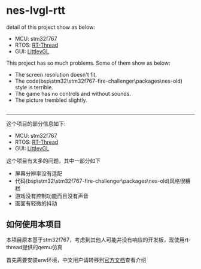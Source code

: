 # nes-lvgl-rtt

detail of this project show as below:
+ MCU: stm32f767
+ RTOS: [RT-Thread](https://github.com/RT-Thread/rt-thread)
+ GUI: [LittlevGL](https://github.com/littlevgl/lvgl)

This project has so much problems. Some of them show as below:
+ The screen resolution doesn't fit.
+ The code(bsp\stm32\stm32f767-fire-challenger\packages\nes-old) style is terrible.
+ The game has no controls and without sounds.
+ The picture trembled slightly.

## 

----

这个项目的部分信息如下:
+ MCU: stm32f767
+ RTOS: [RT-Thread](https://github.com/RT-Thread/rt-thread)
+ GUI: [LittlevGL](https://github.com/littlevgl/lvgl)

这个项目有太多的问题，其中一部分如下
+ 屏幕分辨率没有适配
+ 代码(bsp\stm32\stm32f767-fire-challenger\packages\nes-old)风格很糟糕
+ 游戏没有控制功能而且没有声音
+ 画面有轻微的抖动

## 如何使用本项目
本项目原本基于stm32f767，考虑到其他人可能并没有响应的开发板，现使用rt-thread提供的qemu仿真

首先需要安装env环境，中文用户请转移到[官方文档](https://www.rt-thread.org/document/site/rtthread-development-guide/rtthread-tool-manual/env/env-user-manual/)查看介绍


